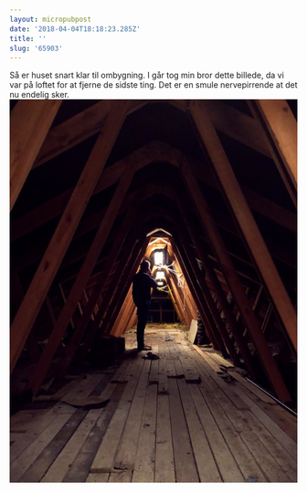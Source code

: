 ```yaml
---
layout: micropubpost
date: '2018-04-04T18:18:23.285Z'
title: ''
slug: '65903'
---
```

Så er huset snart klar til ombygning. I går tog min bror dette billede, da vi var på loftet for at fjerne de sidste ting. Det er en smule nervepirrende at det nu endelig sker. ![](/assets/IMG_2468.png)
